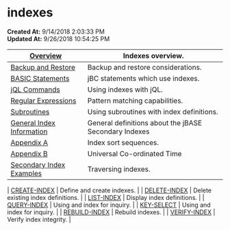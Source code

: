 # indexes

**Created At:** 9/14/2018 2:03:33 PM  
**Updated At:** 9/26/2018 10:54:25 PM  



| [Overview](introduction-to-secondary-indexes) | Indexes overview. |
| --- | --- |
| [Backup and Restore](indexes-backup-and-restore) | Backup and restore considerations. |
| [BASIC Statements](jbc-statements-and-functions-for-indexes) | jBC statements which use indexes. |
| [jQL Commands](indexes-and-jql-commands) | Using indexes with jQL. |
| [Regular Expressions](334526-using-regular-expressions-with-indexes) | Pattern matching capabilities. |
| [Subroutines](using-subroutine-in-index-definitions) | Using subroutines with index definitions. |
| [General Index Information](general-index-information) | General definitions about the jBASE Secondary Indexes |
| [Appendix A](indexes-appendix-a) | Index sort sequences. |
| [Appendix B](indexes-appendix-b) | Universal Co-ordinated Time |
| [Secondary Index Examples](https://www.jbase.com/r99/knowledgebase/manuals/3.0/30manpages/man/adv22_INDEXES_EXAMPLES.htm) | Traversing indexes. |



| [CREATE-INDEX](create-index) | Define and create indexes. |
| [DELETE-INDEX](delete-index) | Delete existing index definitions. |
| [LIST-INDEX](list-index) | Display index definitions. |
| [QUERY-INDEX](query-index) | Using and index for inquiry. |
| [KEY-SELECT](key-select) | Using and index for inquiry. |
| [REBUILD-INDEX](rebuild-index) | Rebuild indexes. |
| [VERIFY-INDEX](verify-index) | Verify index integrity. |

